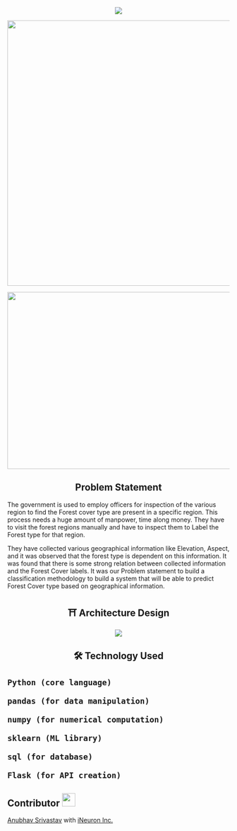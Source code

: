 <p align="center">
<img src="https://forthebadge.com/images/badges/made-with-python.svg" >
</p>

<p align="center">
  <img width="600" src="https://readme-typing-svg.herokuapp.com?color=%231DF702&lines=Forest+Cover+Type+Preiction" >
</p>
  

<p align="center">
  <img width="800" height="400" src="https://images2.minutemediacdn.com/image/upload/c_crop,h_1351,w_2400,x_0,y_0/v1571796144/shape/mentalfloss/604599-gettyimages-1083893950.jpg?itok=om3ZU-xi" >
  </p>

<h2 align="center">
 Problem Statement 
 </h2>
The government is used to employ officers for inspection of the various region to find the Forest cover type are present in a specific region. This process needs a huge amount of manpower, time along money. They have to visit the forest regions manually and have to inspect them to Label the Forest type for that region. 

They have collected various geographical information like Elevation, Aspect, and it was observed that the forest type is dependent on this information. It was found that there is some strong relation between collected information and the Forest Cover labels. 
It was our Problem statement to build a classification methodology to build a system that will be able to predict Forest Cover type based on geographical information.


<h2 align="center"> ⛩ Architecture Design </h2>

<p align="center">
<img align="center" src="![ML Project Flow drawio](https://user-images.githubusercontent.com/85347886/139301781-b2c680ee-a49e-4a68-bcaa-6487565c296e.png)" >
</p>

<h2 align="center">🛠 Technology Used <h2>
 
 ```
Python (core language)
```
```
pandas (for data manipulation)
```
```
numpy (for numerical computation)
```
```
sklearn (ML library)
```
``` 
sql (for database)
```
```
Flask (for API creation)
```
  
## Contributor <img src="https://media3.giphy.com/media/1wrgDc6j07hAlM7Jml/giphy.gif?cid=790b7611e3af35beee6df1266c31edcabc53abfbbb82854c&rid=giphy.gif&ct=g" width="30"> 

[Anubhav Srivastav](https://www.linkedin.com/in/anubhav-srivastav-466a42194/) with [iNeuron Inc.](https://ineuron.ai/)
 

